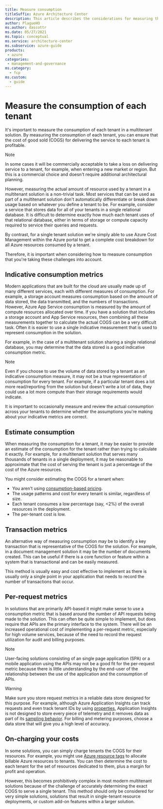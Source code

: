 ```yaml
---
title: Measure consumption
titleSuffix: Azure Architecture Center
description: This article describes the considerations for measuring the consumption of each tenant in a multitenant solution.
author: PlagueHO
ms.author: dascottr
ms.date: 05/27/2021
ms.topic: conceptual
ms.service: architecture-center
ms.subservice: azure-guide
products:
 - azure
categories:
 - management-and-governance
ms.category:
  - fcp
ms.custom:
  - guide
---
```


# Measure the consumption of each tenant

It's important to measure the consumption of each tenant in a multitenant solution. By measuring the consumption of each tenant, you can ensure that the cost of good sold (COGS) for delivering the service to each tenant is profitable.

> [!NOTE]
> In some cases it will be commercially acceptable to take a loss on delivering service to a tenant, for example, when entering a new market or region. But this is a commercial choice and doesn't require additional architectural planning.

However, measuring the actual amount of resource used by a tenant in a multitenant solution is a non-trivial task. Most services that can be used as part of a multitenant solution don't automatically differentiate or break down usage based on whatever you define a tenant to be. For example, consider a service that stores data for all of your tenants in a single relational database. It is difficult to determine exactly how much each tenant uses of that relational database, either in terms of storage or compute capacity required to service their queries and requests.

By contrast, for a single tenant solution we're simply able to use Azure Cost Management within the Azure portal to get a complete cost breakdown for all Azure resources consumed by a tenant.

Therefore, it is important when considering how to measure consumption that you're taking these challenges into account.

## Indicative consumption metrics

Modern applications that are built for the cloud are usually made up of many different services, each with different measures of consumption. For example, a storage account measures consumption based on the amount of data stored, the data transmitted, and the numbers of transactions. However, Azure App Service consumption is measured by the amount of compute resources allocated over time. If you have a solution that includes a storage account and App Service resources, then combining all these measurements together to calculate the actual COGS can be a very difficult task. Often it is easier to use a single indicative measurement that is used to represent consumption in the solution.

For example, in the case of a multitenant solution sharing a single relational database, you may determine that the data stored is a good indicative consumption metric.

> [!NOTE]
> Even if you choose to use the volume of data stored by a tenant as an indicative consumption measure, it may not be a true representation of consumption for every tenant. For example, if a particular tenant does a lot more read/reporting from the solution but doesn't write a lot of data, they could use a lot more compute than their storage requirements would indicate.

It is important to occasionally measure and review the actual consumption across your tenants to determine whether the assumptions you're making about your indicative metrics are correct.

## Estimate consumption

When measuring the consumption for a tenant, it may be easier to provide an estimate of the consumption for the tenant rather than trying to calculate it exactly. For example, for a multitenant solution that serves many thousands of tenants in a single deployment, it may be reasonable to approximate that the cost of serving the tenant is just a percentage of the cost of the Azure resources.

You might consider estimating the COGS for a tenant when:

- You aren't using [consumption-based pricing](./pricing-models.md#consumption--based-pricing).
- The usage patterns and cost for every tenant is similar, regardless of size.
- Each tenant consumes a low percentage (say, <2%) of the overall resources in the deployment.
- The per-tenant cost is low.

## Transaction metrics

An alternative way of measuring consumption may be to identify a key transaction that is representative of the COGS for the solution. For example, in a document management solution it may be the number of documents created. This can be useful if there is a core function or feature within a system that is transactional and can be easily measured.

This method is usually easy and cost effective to implement as there is usually only a single point in your application that needs to record the number of transactions that occur.

## Per-request metrics

In solutions that are primarily API-based it might make sense to use a consumption metric that is based around the number of API requests being made to the solution. This can often be quite simple to implement, but does require that APIs are the primary interface to the system. There will be an increased operational cost of implementing a per-request metric, especially for high volume services, because of the need to record the request utilization for audit and billing purposes.

> [!NOTE]
> User-facing solutions consisting of an single page application (SPA) or a mobile application using the APIs may not be a good fit for the per-request metric because there is little understanding by the end-user of the relationship between the use of the application and the consumption of APIs.

> [!WARNING]
> Make sure you store request metrics in a reliable data store designed for this purpose. For example, although Azure Application Insights can track requests and even track tenant IDs by using [properties](azure/azure-monitor/app/api-custom-events-metrics#properties), Application Insights is not designed to store every piece of telemetry and it removes data as part of its [sampling behavior](/azure/azure-monitor/app/sampling). For billing and metering purposes, choose a data store that will give you a high level of accuracy.

## On-charging your costs

In some solutions, you can simply charge tenants the COGS for their resources. For example, you might use [Azure resource tags](/azure/azure-resource-manager/management/tag-resources) to allocate billable Azure resources to tenants. You can then determine the cost to each tenant for the set of resources dedicated to them, plus a margin for profit and operation.

However, this becomes prohibitively complex in most modern multitenant solutions because of the challenge of accurately determining the exact COGS to serve a single tenant. This method should only be considered for very simple solutions, solutions that result in single-tenant resource deployments, or custom add-on features within a larger solution.
